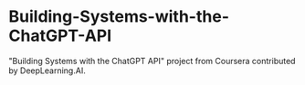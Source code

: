 # Building-Systems-with-the-ChatGPT-API
"Building Systems with the ChatGPT API" project from Coursera contributed by DeepLearning.AI.
